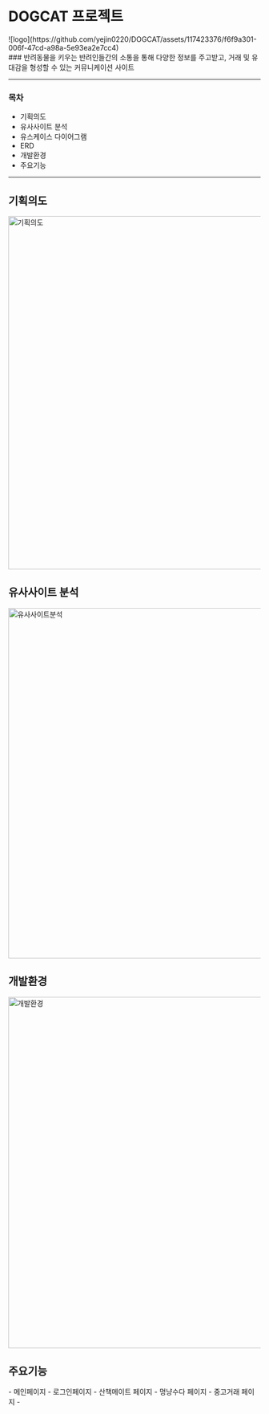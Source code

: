 # DOGCAT 프로젝트
<div>
  ![logo](https://github.com/yejin0220/DOGCAT/assets/117423376/f6f9a301-006f-47cd-a98a-5e93ea2e7cc4)
</div>
### 반려동물을 키우는 반려인들간의 소통을 통해 다양한 정보를 주고받고, 거래 및 유대감을 형성할 수 있는 커뮤니케이션 사이트

---

### 목차
* 기획의도
* 유사사이트 분석
* 유스케이스 다이어그램
* ERD
* 개발환경
* 주요기능

---
<h2>기획의도</h2>
<div>
  <img width="704" alt="기획의도" src="https://github.com/yejin0220/DOGCAT/assets/117423376/df33cb74-7f78-42d1-b52d-2cfa8cab5c73">
</div>

<h2>유사사이트 분석</h2>
<div>
  <img width="698" alt="유사사이트분석" src="https://github.com/yejin0220/DOGCAT/assets/117423376/44991a5a-e2da-4d61-8691-4ee1908a0755">
</div>

<h2>개발환경</h2>
<div>
  <img width="700" alt="개발환경" src="https://github.com/yejin0220/DOGCAT/assets/117423376/c2ed8ac6-e54b-4d33-8c6a-d8430e8de55e">
</div>

<h2>주요기능</h2>
  - 메인페이지
  - 로그인페이지
  - 산책메이트 페이지
  - 멍냥수다 페이지
  - 중고거래 페이지
  - 






